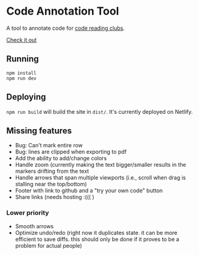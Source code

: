 # Code Annotation Tool

A tool to annotate code for [code reading clubs](https://code-reading.org).

[Check it out](https://crc-annotations.netlify.app)

## Running

```shell
npm install
npm run dev
```

## Deploying

`npm run build` will build the site in `dist/`. It's currently deployed on
Netlify.

## Missing features

- Bug: Can't mark entire row
- Bug: lines are clipped when exporting to pdf
- Add the ability to add/change colors
- Handle zoom (currently making the text bigger/smaller results in the markers
  drifting from the text
- Handle arrows that span multiple viewports (i.e., scroll when drag is stalling
  near the top/bottom)
- Footer with link to github and a "try your own code" button
- Share links (needs hosting :((( )

### Lower priority

- Smooth arrows
- Optimize undo/redo (right now it duplicates state. it can be more efficient to
  save diffs. this should only be done if it proves to be a problem for actual
  people)
